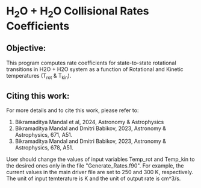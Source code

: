 # H<sub>2</sub>O + H<sub>2</sub>O Collisional Rates Coefficients

## Objective:
This program computes rate coefficients for state-to-state rotational transitions in H2O + H2O system as a function of Rotational and Kinetic temperatures (T<sub>rot</sub> & T<sub>kin</sub>).

## Citing this work:
For more details and to cite this work, please refer to:
1. Bikramaditya Mandal et al, 2024, Astronomy & Astrophysics
2. Bikramaditya Mandal and Dmitri Babikov, 2023, Astronomy & Astrophysics, 671, A51.
3. Bikramaditya Mandal and Dmitri Babikov, 2023, Astronomy & Astrophysics, 678, A51.


User should change the values of input variables Temp_rot and Temp_kin to the desired ones only in the file "Generate_Rates.f90".
For example, the current values in the main driver file are set to 250 and 300 K, respectively.
The unit of input temterature is K and the unit of output rate is cm^3/s.

